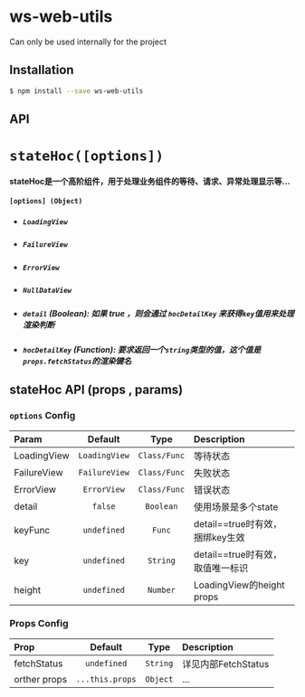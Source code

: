 # ws-web-utils

Can only be used internally for the project

## Installation

```bash
$ npm install --save ws-web-utils
```

## **API**

# `stateHoc([options])`

#### stateHoc是一个高阶组件，用于处理业务组件的等待、请求、异常处理显示等...

#### `[options] (Object)`

* ##### `LoadingView`
* ##### `FailureView`
* ##### `ErrorView`
* ##### `NullDataView`
* ##### `detail`  \(_Boolean_\): 如果 true ，则会通过 `hocDetailKey` 来获得`key`值用来处理渲染判断
* ##### `hocDetailKey` \(_Function_\): 要求返回一个`string`类型的值，这个值是`props.fetchStatus`的渲染键名

## stateHoc API \(props , params\)

### `options` Config

| Param | Default | Type | Description |
| :--- | :---: | :---: | :--- |
| LoadingView | `LoadingView` | `Class/Func` | 等待状态 |
| FailureView | `FailureView` | `Class/Func` | 失败状态 |
| ErrorView | `ErrorView` | `Class/Func` | 错误状态 |
| detail | `false` | `Boolean` | 使用场景是多个state |
| keyFunc | `undefined` | `Func` | detail==true时有效，捆绑key生效 |
| key | `undefined` | `String` | detail==true时有效，取值唯一标识 |
| height | `undefined` | `Number` | LoadingView的height props |

### Props Config

| Prop | Default | Type | Description |
| :--- | :---: | :---: | :--- |
| fetchStatus | `undefined` | `String` | 详见内部FetchStatus |
| orther props | `...this.props` | `Object` | ... |
